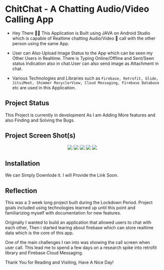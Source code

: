 # **ChitChat - A Chatting Audio/Video Calling App**

- Hey There 🙋‍♂️ This Application is Built using JAVA on Android Studio which is capable of Realtime chatting Audio/Video 📱 call with the other person using the same App. 

- User can Also Upload Image Status to the App which can be seen my Other Users in Realtime. There is Typing Online/Offline and Sent/Seen status Indication also in chat.User can also send image as Attachment in chat.

- Various Technologies and Libraries such as `Firebase, Retrofit, Glide, JitsiMeet, Shimmer RecyclerView, Cloud Messaging, Firebase Database` etc are used in this Application.

## **Project Status**
This Project is currently in development As I am Adding More features and also Finding and Solving the Bugs.

## **Project Screen Shot(s)**
 <p align="center"> 
    <a target="_blank"> <img src="https://i.postimg.cc/j2RpPmfZ/Screenshot-20210629-203555.png"   />  
    <a target="_blank"> <img src="https://i.postimg.cc/4dggJBJb/Screenshot-20210630-182319.png"  /> 
    <a target="_blank"> <img src="https://i.postimg.cc/x8pqZWK1/Screenshot-20210630-181144.png" /> 
    <a target="_blank"> <img src="https://i.postimg.cc/xTsdTDNf/Screenshot-20210630-175447.png"  />  
    <a  target="_blank"> <img src="https://i.postimg.cc/hP89CGYC/Screenshot-20210630-175741.png"  />  
</p>



## **Installation** 

We can Simply Downlode it. I will Provide the Link Soon.

## **Reflection**

This was a 3 week long project built during the Lockdown Period. Project goals included using technologies learned up until this point and familiarizing myself with documentation for new features.  

Originally I wanted to build an application that allowed users to chat with each other, Then i started learing about firebase which can store realtime data which is the core of this app. 

One of the main challenges I ran into was showing the call screen when user call. This lead me to spend a few days on a research spike into retrofit library and Firebase Cloud Messaging.

Thank You for Reading and Visiting, Have A Nice Day!
